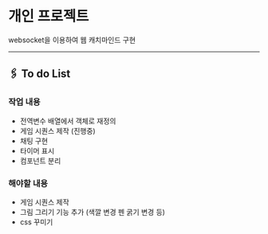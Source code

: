 # 개인 프로젝트
websocket을 이용하여 웹 캐치마인드 구현


---


## 🖇️ To do List
### 작업 내용
- 전역변수 배열에서 객체로 재정의
- 게임 시퀀스 제작 (진행중)
- 채팅 구현
- 타이머 표시
- 컴포넌트 분리


### 해야할 내용
- 게임 시퀀스 제작
- 그림 그리기 기능 추가 (색깔 변경 펜 굵기 변경 등)
- css 꾸미기